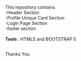This repository contains <br>
-Header Section <br>
-Profile Unique Card Section  <br>
-Login Page Section <br>
-footer section <br> <br>
<b> Tools </b> :  HTML5 and BOOTSTRAP 5 <br> <br>

Thanks You
